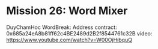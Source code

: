 # Mission 26: Word Mixer

DuyChamHoc
WordBreak: Address contract: 0x685a24eA8b81ff62c4BE2489d2B2f8544761c32B
video: https://www.youtube.com/watch?v=W00OjHibquQ
